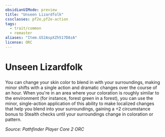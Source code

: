 ```yaml
---
obsidianUIMode: preview
title: "Unseen Lizardfolk"
cssclasses: pf2e,pf2e-action
tags:
  - trait/common
  - remaster
aliases: "Item.G52AspXZh517D8zA"
license: ORC
---
```

# Unseen Lizardfolk

### 






You can change your skin color to blend in with your surroundings, making minor shifts with a single action and dramatic changes over the course of an hour. When you're in an area where your coloration is roughly similar to the environment (for instance, forest green in a forest), you can use the minor, single-action application of this ability to make localized changes that help you blend into your surroundings, gaining a +2 circumstance bonus to Stealth checks until your surroundings change in coloration or pattern.

*Source: Pathfinder Player Core 2*
*ORC*